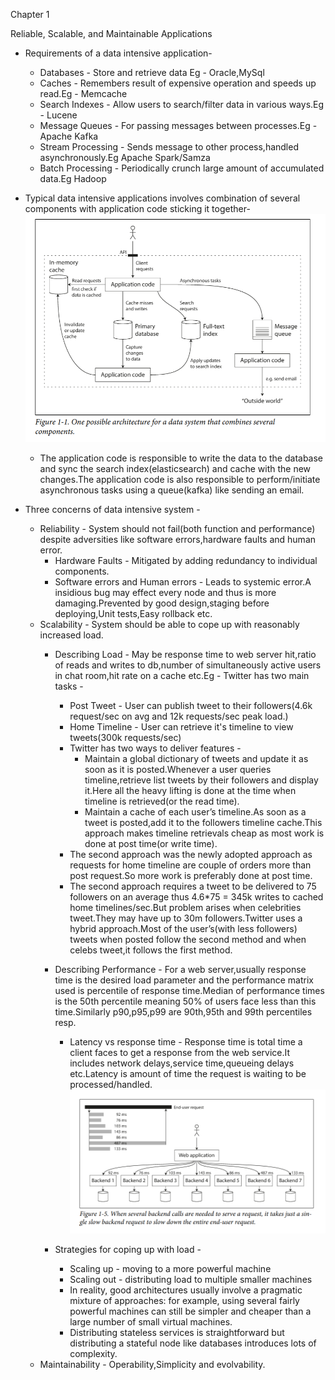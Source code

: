 <!-----
NEW: Check the "Suppress top comment" option to remove this info from the output.

Conversion time: 1.073 seconds.


Using this Markdown file:

1. Paste this output into your source file.
2. See the notes and action items below regarding this conversion run.
3. Check the rendered output (headings, lists, code blocks, tables) for proper
   formatting and use a linkchecker before you publish this page.

Conversion notes:

* Docs to Markdown version 1.0β29
* Fri May 28 2021 07:23:06 GMT-0700 (PDT)
* Source doc: DDIA
* This document has images: check for >>>>>  gd2md-html alert:  inline image link in generated source and store images to your server. NOTE: Images in exported zip file from Google Docs may not appear in  the same order as they do in your doc. Please check the images!

----->


Chapter 1

Reliable, Scalable, and Maintainable Applications



*   Requirements of a data intensive application-
    *   Databases - Store and retrieve data Eg - Oracle,MySql
    *   Caches - Remembers result of expensive operation and speeds up read.Eg - Memcache
    *   Search Indexes - Allow users to search/filter data in various ways.Eg - Lucene
    *   Message Queues - For passing messages between processes.Eg - Apache Kafka
    *   Stream Processing - Sends message to other process,handled asynchronously.Eg Apache Spark/Samza
    *   Batch Processing - Periodically crunch large amount of accumulated data.Eg Hadoop
*   Typical data intensive applications involves combination of several components with application code sticking it together- ![alt_text](1.PNG "image_tooltip")


    *   The application code is responsible to write the data to the database and sync the search index(elasticsearch) and cache with the new changes.The application code is also responsible to perform/initiate asynchronous tasks using a queue(kafka) like sending an email.
*   Three concerns of data intensive system - 
    *   Reliability - System should not fail(both function and performance) despite adversities like software errors,hardware faults and human error.
        *   Hardware Faults - Mitigated by adding redundancy to individual components.
        *   Software errors and Human errors - Leads to systemic error.A insidious bug may effect every node and thus is more damaging.Prevented by good design,staging before deploying,Unit tests,Easy rollback etc.
    *   Scalability - System should be able to cope up with reasonably increased load.
        *   Describing Load - May be response time to web server hit,ratio of reads and writes to db,number of simultaneously active users in chat room,hit rate on a cache etc.Eg - Twitter has two main tasks - 
            *   Post Tweet - User can publish tweet to their followers(4.6k request/sec on avg and 12k requests/sec peak load.)
            *   Home Timeline - User can retrieve it's timeline to view tweets(300k requests/sec)
            *   Twitter has two ways to deliver features - 
                *   Maintain a global dictionary of tweets and update it as soon as it is posted.Whenever a user queries timeline,retrieve list tweets by their followers and display it.Here all the heavy lifting is done at the time when timeline is retrieved(or the read time).
                *   Maintain a cache of each user’s timeline.As soon as a tweet is posted,add it to the followers timeline cache.This approach makes timeline retrievals cheap as most work is done at post time(or write time).
            *   The second approach was the newly adopted approach as requests for home timeline are couple of orders more than post request.So more work is preferably done at post time.
            *   The second approach requires a tweet to be delivered to 75 followers on an average thus 4.6*75 = 345k writes to cached home timelines/sec.But problem arises when celebrities tweet.They may have up to 30m followers.Twitter uses a hybrid approach.Most of the user’s(with less followers) tweets when posted follow the second method and when celebs tweet,it follows the first method.
        *   Describing Performance - For a web server,usually response time is the desired load parameter and the performance matrix used is percentile of response time.Median of performance times is the 50th percentile meaning 50% of users face less than this time.Similarly p90,p95,p99 are 90th,95th and 99th percentiles resp.
            *   Latency vs response time - Response time is total time a client faces to get a response from the web service.It includes network delays,service time,queueing delays etc.Latency is amount of time the request is waiting to be processed/handled.![alt_text](2.png "image_tooltip")


        *   Strategies for coping up with load - 
            *   Scaling up - moving to a more powerful machine
            *   Scaling out - distributing load to multiple smaller machines
            *   In reality, good architectures usually involve a pragmatic mixture of approaches: for example, using several fairly powerful machines can still be simpler and cheaper than a large number of small virtual machines.
            *   Distributing stateless services is straightforward but distributing a stateful node like databases introduces lots of complexity.
    *   Maintainability - Operability,Simplicity and evolvability.